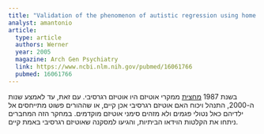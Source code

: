 ```yaml
---
title: "Validation of the phenomenon of autistic regression using home videotapes"
analyst: amantonio
article:
  type: article
  authors: Werner
  year: 2005
  magazine: Arch Gen Psychiatry
  link: https://www.ncbi.nlm.nih.gov/pubmed/16061766
  pubmed: 16061766
---
```


בשנת 1987 [מחצית](https://www.ncbi.nlm.nih.gov/pubmed/3437611) ממקרי אוטיזם היו אוטיזם רגרסיבי. עם זאת, עד לאמצע שנות ה-2000, התנהל ויכוח האם אוטיזם רגרסיבי אכן קיים, או שההורים פשוט מתייחסים אל ילדיהם כאל נטולי פגמים ולא מזהים סימני אוטיזם מוקדמים. במחקר הזה המחברים ניתחו את הקלטות הוידאו הביתיות, והגיעו למסקנה שאוטיזם רגרסיבי באמת קיים.
